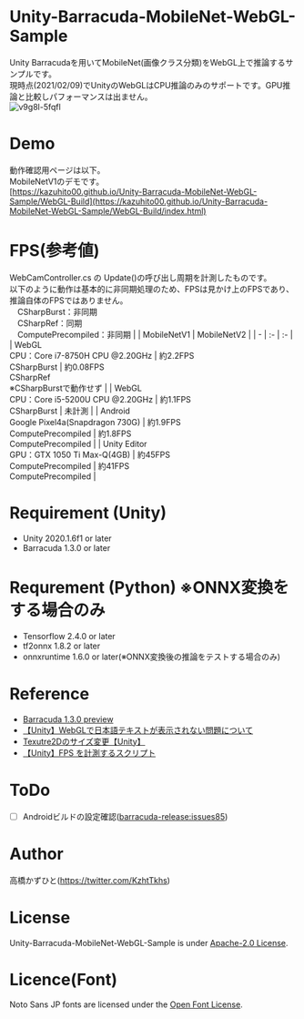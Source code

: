 # Unity-Barracuda-MobileNet-WebGL-Sample
Unity Barracudaを用いてMobileNet(画像クラス分類)をWebGL上で推論するサンプルです。<br>
現時点(2021/02/09)でUnityのWebGLはCPU推論のみのサポートです。GPU推論と比較しパフォーマンスは出ません。<br>
![v9g8l-5fqfl](https://user-images.githubusercontent.com/37477845/107378942-d1a7c480-6b2f-11eb-9e4f-ff17a466685e.gif)

# Demo
動作確認用ページは以下。<br>
MobileNetV1のデモです。<br>
[https://kazuhito00.github.io/Unity-Barracuda-MobileNet-WebGL-Sample/WebGL-Build](https://kazuhito00.github.io/Unity-Barracuda-MobileNet-WebGL-Sample/WebGL-Build/index.html)

# FPS(参考値)
WebCamController.cs の Update()の呼び出し周期を計測したものです。<br>
以下のように動作は基本的に非同期処理のため、FPSは見かけ上のFPSであり、推論自体のFPSではありません。<br>
　CSharpBurst：非同期<br>
　CSharpRef：同期<br>
　ComputePrecompiled：非同期
|  | MobileNetV1 | MobileNetV2 |
| - | :- | :- |
| WebGL<br>CPU：Core i7-8750H CPU @2.20GHz | 約2.2FPS<br>CSharpBurst | 約0.08FPS<br>CSharpRef<br>※CSharpBurstで動作せず |
| WebGL<br>CPU：Core i5-5200U CPU @2.20GHz | 約1.1FPS<br>CSharpBurst | 未計測 |
| Android<br>Google Pixel4a(Snapdragon 730G) | 約1.9FPS<br>ComputePrecompiled | 約1.8FPS<br>ComputePrecompiled |
| Unity Editor<br>GPU：GTX 1050 Ti Max-Q(4GB) | 約45FPS<br>ComputePrecompiled | 約41FPS<br>ComputePrecompiled |

# Requirement (Unity)
* Unity 2020.1.6f1 or later
* Barracuda 1.3.0 or later

# Requrement (Python) ※ONNX変換をする場合のみ
* Tensorflow 2.4.0 or later
* tf2onnx 1.8.2 or later
* onnxruntime 1.6.0 or later(※ONNX変換後の推論をテストする場合のみ)

# Reference
* [Barracuda 1.3.0 preview](https://docs.unity3d.com/Packages/com.unity.barracuda@1.3/manual/index.html)
* [【Unity】WebGLで日本語テキストが表示されない問題について](https://chiritsumo-blog.com/unity-webgl-japanese/)
* [Texutre2Dのサイズ変更【Unity】](https://kan-kikuchi.hatenablog.com/entry/TextureScale)
* [【Unity】FPS を計測するスクリプト](https://baba-s.hatenablog.com/entry/2019/05/04/220500)

# ToDo
- [ ] Androidビルドの設定確認([barracuda-release:issues85](https://github.com/Unity-Technologies/barracuda-release/issues/85))

# Author
高橋かずひと(https://twitter.com/KzhtTkhs)
 
# License 
Unity-Barracuda-MobileNet-WebGL-Sample is under [Apache-2.0 License](LICENSE).

# Licence(Font)
Noto Sans JP fonts are licensed under the [Open Font License](https://scripts.sil.org/cms/scripts/page.php?site_id=nrsi&id=OFL).
